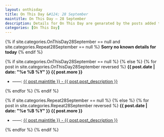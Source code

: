 ```yaml
---
layout: onthisday
title: On This Day &#124; 28 September
maintitle: On This Day — 28 September
description: Details for On This Day are genarated by the posts added to the website so the content is subject to changes/updates over time.
categories: [On This Day]
---
```


{% if site.categories.OnThisDay28September == null and site.categories.Repeat28September == null %}
<strong>Sorry no known details for today</strong>
{% endif %}

{% if site.categories.OnThisDay28September == null %}
{% else %}
{% for post in site.categories.OnThisDay28September reversed %}
<strong>{{ post.date | date: "%e %B %Y" }} {{ post.more }}</strong>
<ul>
<li> ——: <a href="{{ post.url }}">{{ post.maintitle }} - {{ post.post_description }}</a></li>
</ul>
{% endfor %}
{% endif %}

{% if site.categories.Repeat28September == null %}
{% else %}
{% for post in site.categories.Repeat28September reversed %}
<strong>{{ post.date | date: "%e %B %Y" }} {{ post.more }}</strong>
<ul>
<li> ——: <a href="{{ post.url }}">{{ post.maintitle }} - {{ post.post_description }}</a></li>
</ul>
{% endfor %}
{% endif %}
